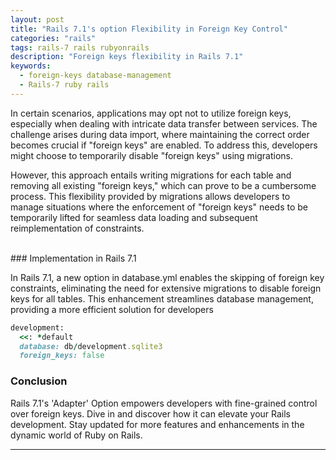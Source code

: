```yaml
---
layout: post
title: "Rails 7.1's option Flexibility in Foreign Key Control"
categories: "rails"
tags: rails-7 rails rubyonrails
description: "Foreign keys flexibility in Rails 7.1"
keywords:
  - foreign-keys database-management
  - Rails-7 ruby rails
---
```



In certain scenarios, applications may opt not to utilize foreign keys, especially when dealing with intricate data transfer between services.
The challenge arises during data import, where maintaining the correct order becomes crucial if "foreign keys" are enabled. To address this, developers might choose to temporarily disable "foreign keys" using migrations.

However, this approach entails writing migrations for each table and removing all existing "foreign keys," which can prove to be a cumbersome process. This flexibility provided by migrations allows developers to manage situations where the enforcement of "foreign keys" needs to be temporarily lifted for seamless data loading and subsequent reimplementation of constraints.

<br/>
### Implementation in Rails 7.1

In Rails 7.1, a new option in database.yml enables the skipping of foreign key constraints, eliminating the need for extensive migrations to disable foreign keys for all tables. This enhancement streamlines database management, providing a more efficient solution for developers

```ruby
development:
  <<: *default
  database: db/development.sqlite3
  foreign_keys: false
```

### Conclusion

Rails 7.1's 'Adapter' Option empowers developers with fine-grained control over foreign keys. Dive in and discover how it can elevate your Rails development. Stay updated for more features and enhancements in the dynamic world of Ruby on Rails.

<hr/>
